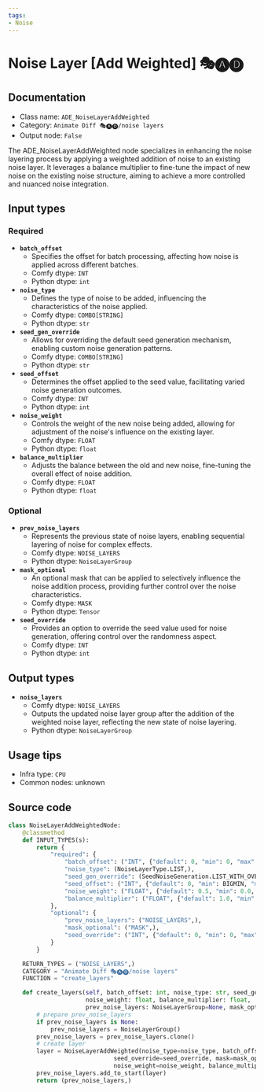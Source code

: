 ```yaml
---
tags:
- Noise
---
```


# Noise Layer [Add Weighted] 🎭🅐🅓
## Documentation
- Class name: `ADE_NoiseLayerAddWeighted`
- Category: `Animate Diff 🎭🅐🅓/noise layers`
- Output node: `False`

The ADE_NoiseLayerAddWeighted node specializes in enhancing the noise layering process by applying a weighted addition of noise to an existing noise layer. It leverages a balance multiplier to fine-tune the impact of new noise on the existing noise structure, aiming to achieve a more controlled and nuanced noise integration.
## Input types
### Required
- **`batch_offset`**
    - Specifies the offset for batch processing, affecting how noise is applied across different batches.
    - Comfy dtype: `INT`
    - Python dtype: `int`
- **`noise_type`**
    - Defines the type of noise to be added, influencing the characteristics of the noise applied.
    - Comfy dtype: `COMBO[STRING]`
    - Python dtype: `str`
- **`seed_gen_override`**
    - Allows for overriding the default seed generation mechanism, enabling custom noise generation patterns.
    - Comfy dtype: `COMBO[STRING]`
    - Python dtype: `str`
- **`seed_offset`**
    - Determines the offset applied to the seed value, facilitating varied noise generation outcomes.
    - Comfy dtype: `INT`
    - Python dtype: `int`
- **`noise_weight`**
    - Controls the weight of the new noise being added, allowing for adjustment of the noise's influence on the existing layer.
    - Comfy dtype: `FLOAT`
    - Python dtype: `float`
- **`balance_multiplier`**
    - Adjusts the balance between the old and new noise, fine-tuning the overall effect of noise addition.
    - Comfy dtype: `FLOAT`
    - Python dtype: `float`
### Optional
- **`prev_noise_layers`**
    - Represents the previous state of noise layers, enabling sequential layering of noise for complex effects.
    - Comfy dtype: `NOISE_LAYERS`
    - Python dtype: `NoiseLayerGroup`
- **`mask_optional`**
    - An optional mask that can be applied to selectively influence the noise addition process, providing further control over the noise characteristics.
    - Comfy dtype: `MASK`
    - Python dtype: `Tensor`
- **`seed_override`**
    - Provides an option to override the seed value used for noise generation, offering control over the randomness aspect.
    - Comfy dtype: `INT`
    - Python dtype: `int`
## Output types
- **`noise_layers`**
    - Comfy dtype: `NOISE_LAYERS`
    - Outputs the updated noise layer group after the addition of the weighted noise layer, reflecting the new state of noise layering.
    - Python dtype: `NoiseLayerGroup`
## Usage tips
- Infra type: `CPU`
- Common nodes: unknown


## Source code
```python
class NoiseLayerAddWeightedNode:
    @classmethod
    def INPUT_TYPES(s):
        return {
            "required": {
                "batch_offset": ("INT", {"default": 0, "min": 0, "max": BIGMAX}),
                "noise_type": (NoiseLayerType.LIST,),
                "seed_gen_override": (SeedNoiseGeneration.LIST_WITH_OVERRIDE,),
                "seed_offset": ("INT", {"default": 0, "min": BIGMIN, "max": BIGMAX}),
                "noise_weight": ("FLOAT", {"default": 0.5, "min": 0.0, "max": 10.0, "step": 0.001}),
                "balance_multiplier": ("FLOAT", {"default": 1.0, "min": 0.0, "step": 0.001}),
            },
            "optional": {
                "prev_noise_layers": ("NOISE_LAYERS",),
                "mask_optional": ("MASK",),
                "seed_override": ("INT", {"default": 0, "min": 0, "max": 0xffffffffffffffff, "forceInput": True}),
            }
        }

    RETURN_TYPES = ("NOISE_LAYERS",)
    CATEGORY = "Animate Diff 🎭🅐🅓/noise layers"
    FUNCTION = "create_layers"

    def create_layers(self, batch_offset: int, noise_type: str, seed_gen_override: str, seed_offset: int,
                      noise_weight: float, balance_multiplier: float,
                      prev_noise_layers: NoiseLayerGroup=None, mask_optional: Tensor=None, seed_override: int=None,):
        # prepare prev_noise_layers
        if prev_noise_layers is None:
            prev_noise_layers = NoiseLayerGroup()
        prev_noise_layers = prev_noise_layers.clone()
        # create layer
        layer = NoiseLayerAddWeighted(noise_type=noise_type, batch_offset=batch_offset, seed_gen_override=seed_gen_override, seed_offset=seed_offset,
                              seed_override=seed_override, mask=mask_optional,
                              noise_weight=noise_weight, balance_multiplier=balance_multiplier)
        prev_noise_layers.add_to_start(layer)
        return (prev_noise_layers,)

```
